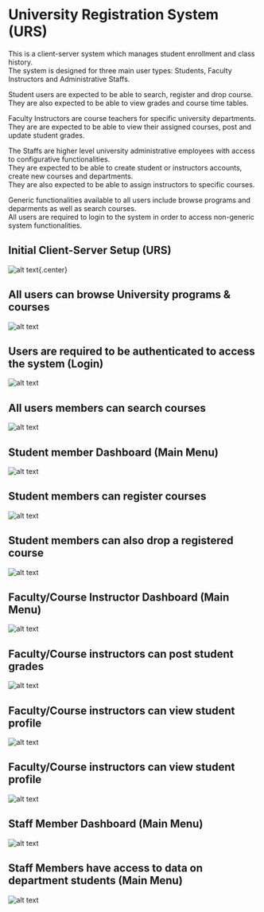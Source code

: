 # University Registration System (URS)
This is a client-server system which manages student enrollment and class history. <br>
The system is designed for three main user types: Students, Faculty Instructors and Administrative Staffs. <br> 

Student users are expected to be able to search, register and drop course.<br>
They are also expected to be able to view grades and course time tables.<br>

Faculty Instructors are course teachers for specific university departments. <br>
They are are expected to be able to view their assigned courses, post and update student grades. <br> 

The Staffs are higher level university administrative employees with access to configurative functionalities. <br>
They are expected to be able to create student or instructors accounts, create new courses and departments. <br>
They are also expected to be able to assign instructors to specific courses.  <br>

Generic functionalities available to all users include browse programs and deparments as well as search courses. <br>
All users are required to login to the system in order to access non-generic system functionalities.<br>

## Initial Client-Server Setup (URS)
![alt text](https://github.com/IfeoluwaDavid/University-Registration-System-URS/blob/master/demo/initialsetup.PNG){.center}

## All users can browse University programs & courses
![alt text](https://github.com/IfeoluwaDavid/University-Registration-System-URS/blob/master/demo/browseuniversity.PNG)

## Users are required to be authenticated to access the system (Login)
![alt text](https://github.com/IfeoluwaDavid/University-Registration-System-URS/blob/master/demo/login.PNG)

## All users members can search courses
![alt text](https://github.com/IfeoluwaDavid/University-Registration-System-URS/blob/master/demo/searchcourse.PNG)

## Student member Dashboard (Main Menu)
![alt text](https://github.com/IfeoluwaDavid/University-Registration-System-URS/blob/master/demo/studentmenu.PNG)

## Student members can register courses
![alt text](https://github.com/IfeoluwaDavid/University-Registration-System-URS/blob/master/demo/registercourse.PNG)

## Student members can also drop a registered course
![alt text](https://github.com/IfeoluwaDavid/University-Registration-System-URS/blob/master/demo/dropcourse.PNG)

## Faculty/Course Instructor Dashboard (Main Menu)
![alt text](https://github.com/IfeoluwaDavid/University-Registration-System-URS/blob/master/demo/facultymenu.PNG)

## Faculty/Course instructors can post student grades
![alt text](https://github.com/IfeoluwaDavid/University-Registration-System-URS/blob/master/demo/postgradesA.PNG)

## Faculty/Course instructors can view student profile 
![alt text](https://github.com/IfeoluwaDavid/University-Registration-System-URS/blob/master/demo/postgradesB.PNG)

## Faculty/Course instructors can view student profile 
![alt text](https://github.com/IfeoluwaDavid/University-Registration-System-URS/blob/master/demo/personalprofile.PNG)

## Staff Member Dashboard (Main Menu)
![alt text](https://github.com/IfeoluwaDavid/University-Registration-System-URS/blob/master/demo/staffmenu.PNG)

## Staff Members have access to data on department students (Main Menu)
![alt text](https://github.com/IfeoluwaDavid/University-Registration-System-URS/blob/master/demo/departmentstudents.PNG)
